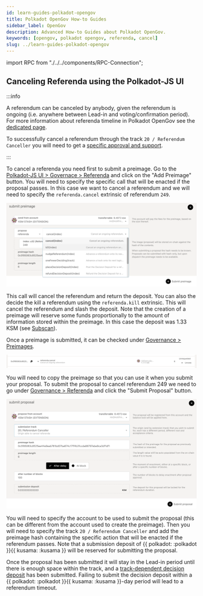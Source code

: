 ```yaml
---
id: learn-guides-polkadot-opengov
title: Polkadot OpenGov How-to Guides
sidebar_label: OpenGov
description: Advanced How-to Guides about Polkadot OpenGov.
keywords: [opengov, polkadot opengov, referenda, cancel]
slug: ../learn-guides-polkadot-opengov
---
```


import RPC from "./../../components/RPC-Connection";

## Canceling Referenda using the Polkadot-JS UI

:::info

A referendum can be canceled by anybody, given the referendum is ongoing (i.e. anywhere between
Lead-in and voting/confirmation period). For more information about referenda timeline in Polkadot
OpenGov see the [dedicated page](../learn/learn-polkadot-opengov.md#referenda-timeline).

To successfully cancel a referendum through the track `20 / Referendum Canceller` you will need to
get a
[specific approval and support](../maintain/maintain-guides-polkadot-opengov.md#referendum-canceller).

:::

To cancel a referenda you need first to submit a preimage. Go to the
[Polkadot-JS UI > Governace > Referenda](https://polkadot.js.org/apps/#/referenda) and click on the
"Add Preimage" button. You will need to specify the specific call that will be enacted if the
proposal passes. In this case we want to cancel a referendum and we will need to specify the
`referenda.cancel` extrinsic of referendum `249`.

![cancel-referenda-preimage-creation](../assets/cancel-referenda-preimage-creation.png)

This call will cancel the referendum and return the deposit. You can also the decide the kill a
referendum using the `referenda.kill` extrinsic. This will cancel the referendum and slash the
deposit. Note that the creation of a preimage will reserve some funds proportionally to the amount
of information stored within the preimage. In this case the deposit was 1.33 KSM (see
[Subscan](https://kusama.subscan.io/extrinsic/19143604-2)).

Once a preimage is submitted, it can be checked under
[Governance > Preimages](https://polkadot.js.org/apps/#/preimages).

![cancel-referenda-preimage-check](../assets/cancel-referenda-preimage-check.png)

You will need to copy the preimage so that you can use it when you submit your proposal. To submit
the proposal to cancel referendum 249 we need to go under
[Governance > Referenda](https://polkadot.js.org/apps/#/referenda) and click the "Submit Proposal"
button.

![cancel-referenda-proposal](../assets/cancel-referenda-proposal.png)

You will need to specify the account to be used to submit the proposal (this can be different from
the account used to create the preimage). Then you will need to specify the track
`20 / Referendum Canceller` and add the preimage hash containing the specific action that will be
enacted if the referendum passes. Note that a submission deposit of
{{ polkadot: <RPC network="polkadot" path="consts.referenda.submissionDeposit" defaultValue={10000000000} filter="humanReadable"/> :polkadot }}{{ kusama: <RPC network="kusama" path="consts.referenda.submissionDeposit" defaultValue={33333333333} filter="humanReadable"/> :kusama }}
will be reserved for submitting the proposal.

Once the proposal has been submitted it will stay in the Lead-in period until there is enough space
within the track, and a
[track-dependent decision deposit](../maintain/maintain-guides-polkadot-opengov.md#polkadot-opengov-terminology-and-parameters)
has been submitted. Failing to submit the decision deposit within a
{{ polkadot: <RPC network="polkadot" path="const.referenda.undecidingTimeout" defaultValue={201600} filter="blocksToDays"/> :polkadot }}{{ kusama: <RPC network="kusama" path="const.referenda.undecidingTimeout" defaultValue={201600} filter="blocksToDays"/> :kusama }}-day
period will lead to a referendum timeout.
